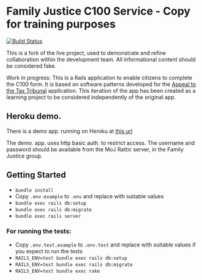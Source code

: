 # Family Justice C100 Service - Copy for training purposes

[![Build
Status](https://travis-ci.org/ministryofjustice/c100-application.svg?branch=master)](https://travis-ci.org/ministryofjustice/c100-application)

This is a fork of the live project, used to demonstrate and refine collaboration within the development team. All informational content should be considered fake.

Work in progress: This is a Rails application to enable citizens
to complete the C100 form. It is based on software patterns developed for the
[Appeal to the Tax Tribunal][taxtribs] application. This iteration of the app has been created as a learning project to be considered independently of the original app.

## Heroku demo.

There is a demo app. running on Heroku at [this url][heroku-demo]

The demo. app. uses http basic auth. to restrict access. The username and
password should be available from the MoJ Rattic server, in the Family Justice group.

## Getting Started

* `bundle install`
* Copy `.env.example` to `.env` and replace with suitable values
* `bundle exec rails db:setup`
* `bundle exec rails db:migrate`
* `bundle exec rails server`

### For running the tests:

* Copy `.env.test.example` to `.env.test` and replace with suitable values if you expect to run the tests
* `RAILS_ENV=test bundle exec rails db:setup`
* `RAILS_ENV=test bundle exec rails db:migrate`
* `RAILS_ENV=test bundle exec rake`


[taxtribs]: https://github.com/ministryofjustice/tax-tribunals-datacapture
[heroku-demo]: https://c100-demo.herokuapp.com
